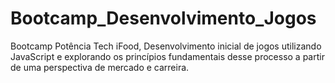 # Bootcamp_Desenvolvimento_Jogos
Bootcamp Potência Tech iFood, Desenvolvimento inicial de jogos utilizando JavaScript e explorando os princípios fundamentais desse processo a partir de uma perspectiva de mercado e carreira.

